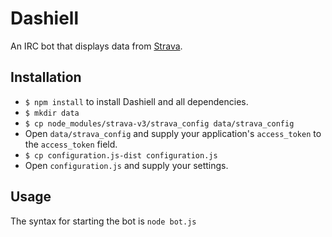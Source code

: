 # Dashiell

An IRC bot that displays data from [Strava](http://www.strava.com).

## Installation

* `$ npm install` to install Dashiell and all dependencies.
* `$ mkdir data`
* `$ cp node_modules/strava-v3/strava_config data/strava_config`
* Open `data/strava_config` and supply your application's `access_token` to the `access_token` field.
* `$ cp configuration.js-dist configuration.js`
* Open `configuration.js` and supply your settings.

## Usage

The syntax for starting the bot is `node bot.js`
